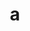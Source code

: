 ---
layout: cake
title:  a
type: cake
bannerimg: /banners/cakebanner
comic: cake_48.png
name: Dancing Queen
hovertext: heh heh
next: 49
prev: 47
---
